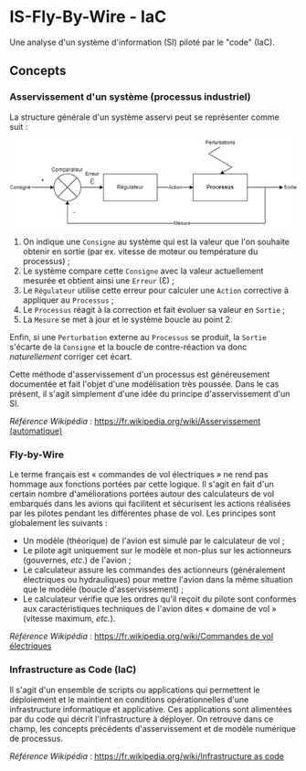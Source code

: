 # IS-Fly-By-Wire - IaC

Une analyse d'un système d'information (SI) piloté par le "code" (IaC).

## Concepts

### Asservissement d'un système (processus industriel)

La structure générale d'un système asservi peut se représenter comme suit :

![](Asservissement.drawio.png "Modèle de processus asservi")

1. On indique une `Consigne` au système qui est la valeur que l'on souhaite obtenir en sortie (par ex. vitesse de moteur ou température du processus) ;
2. Le système compare cette `Consigne` avec la valeur actuellement mesurée et obtient ainsi une `Erreur` (Ɛ) ;
3. Le `Régulateur` utilise cette erreur pour calculer une `Action` corrective à appliquer au `Processus` ;
4. Le `Processus` réagit à la correction et fait évoluer sa valeur en `Sortie` ;
5. La `Mesure` se met à jour et le système boucle au point 2.

Enfin, si une `Perturbation` externe au `Processus` se produit, la `Sortie` s'écarte de la `Consigne` et la boucle de contre-réaction va donc *naturellement* corriger cet écart.

Cette méthode d'asservissement d'un processus est généreusement documentée et fait l'objet d'une modélisation très poussée. Dans le cas présent, il s'agit simplement d'une idée du principe d'asservissement d'un SI.

*Référence Wikipédia* : [https://fr.wikipedia.org/wiki/Asservissement (automatique)](https://fr.wikipedia.org/wiki/Asservissement_(automatique))

### Fly-by-Wire

Le terme français est « commandes de vol électriques » ne rend pas hommage aux fonctions portées par cette logique. Il s'agit en fait d'un certain nombre d'améliorations portées autour des calculateurs de vol embarqués dans les avions qui facilitent et sécurisent les actions réalisées par les pilotes pendant les différentes phase de vol. Les principes sont globalement les suivants :

* Un modèle (théorique) de l'avion est simulé par le calculateur de vol ;
* Le pilote agit uniquement sur le modèle et non-plus sur les actionneurs (gouvernes, *etc*.) de l'avion ;
* Le calculateur assure les commandes des actionneurs (généralement électriques ou hydrauliques) pour mettre l'avion dans la même situation que le modèle (boucle d'asservissement) ;
* Le calculateur vérifie que les ordres qu'il reçoit du pilote sont conformes aux caractéristiques techniques de l'avion dites « domaine de vol » (vitesse maximum, *etc.*).

*Référence Wikipédia* : [https://fr.wikipedia.org/wiki/Commandes de vol électriques](https://fr.wikipedia.org/wiki/Commandes_de_vol_%C3%A9lectriques)

### Infrastructure as Code (IaC)

Il s'agit d'un ensemble de scripts ou applications qui permettent le déploiement et le maintient en conditions opérationnelles d'une infrastructure informatique et applicative. Ces applications sont alimentées par du code qui décrit l'infrastructure à déployer. On retrouve dans ce champ, les concepts précédents d'asservissement et de modèle numérique de processus.
 
*Référence Wikipédia* : [https://fr.wikipedia.org/wiki/Infrastructure as code](https://fr.wikipedia.org/wiki/Infrastructure_as_code)
